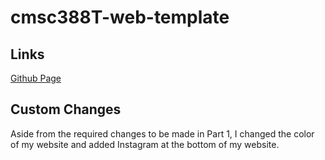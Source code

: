 # cmsc388T-web-template

## Links
[Github Page](https://andrewl1417.github.io/cmsc389T-web-template/)

## Custom Changes
Aside from the required changes to be made in Part 1, I changed the color of my website and added Instagram at the bottom of my website.
